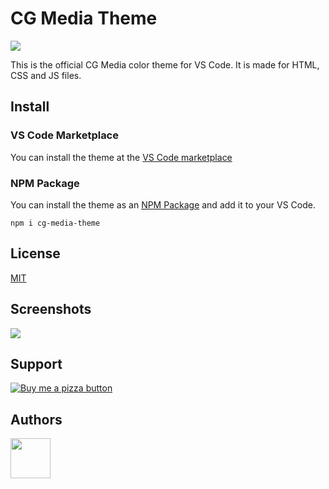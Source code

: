 
# CG Media Theme
<img src="https://user-images.githubusercontent.com/122671813/229323800-a63c9ef0-f641-4c69-a782-3c7b329ca86a.jpg" />

This is the official CG Media color theme for VS Code. It is made for HTML, CSS and JS files.

## Install
### VS Code Marketplace 
You can install the theme at the [VS Code marketplace](https://marketplace.visualstudio.com/items?itemName=CGWebDev2003.cg-media-theme)

### NPM Package
You can install the theme as an [NPM Package](https://www.npmjs.com/package/cg-media-theme) and add it to your VS Code.
```
npm i cg-media-theme
```

## License
[MIT](https://choosealicense.com/licenses/mit/)


## Screenshots
<img src="https://user-images.githubusercontent.com/122671813/229323817-6d1250d5-53ad-4e31-bad4-21e92d2f2ab4.jpg" />

## Support
<a href="https://www.buymeacoffee.com/CGWebDev2003" target="_blank">
  <img src="https://user-images.githubusercontent.com/122671813/229323497-058caa2a-2a48-4140-ba06-e1073f12566e.jpg" alt="Buy me a pizza button">
</a><br>

## Authors
<a href="https://github.com/CGWebDev2003/cgmedia-theme/graphs/contributors">
  <img src="https://contrib.rocks/image?repo=CGWebDev2003/cgmedia-theme" style="width: 4rem;" />
</a>

